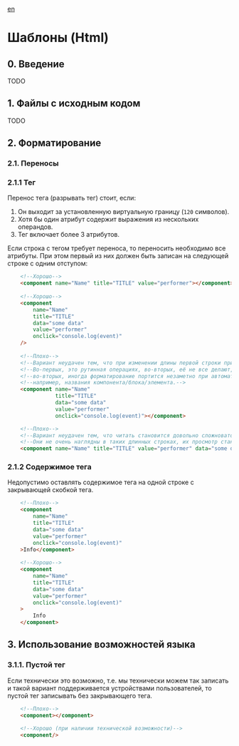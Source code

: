 [en](./README.md)

# Шаблоны (Html)

## 0. Введение

TODO

## 1. Файлы с исходным кодом

TODO

## 2. Форматирование

### 2.1. Переносы

### 2.1.1 Тег

Перенос тега (разрывать тег) стоит, если:

1. Он выходит за установленную виртуальную границу (`120` символов).
2. Хотя бы один атрибут содержит выражения из нескольких операндов.
3. Тег включает более 3 атрибутов.

Если строка с тегом требует переноса, то переносить необходимо все атрибуты. При этом первый из них должен быть записан
на следующей строке с одним отступом:

```html
    <!--Хорошо-->
    <component name="Name" title="TITLE" value="performer"></component>
    
    <!--Хорошо-->
    <component
        name="Name"
        title="TITLE"
        data="some data"
        value="performer"
        onclick="console.log(event)"
    />
    
    <!--Плохо-->
    <!--Вариант неудачен тем, что при изменении длины первой строки приходится исправлять отступы для всех других строк.-->
    <!--Во-первых, это рутинная операциях, во-вторых, её не все делают, -->
    <!--во-вторых, иногда форматирование портится незаметно при автоматизированной замене, -->
    <!--например, названия компонента/блока/элемента.-->
    <component name="Name"
               title="TITLE"
               data="some data"
               value="performer"
               onclick="console.log(event)"></component>

    <!--Плохо-->
    <!--Вариант неудачен тем, что читать становится довольно сложновато. Наибольшие проблемы появляются при ревью изменений. -->
    <!--Они не очень наглядны в таких длинных строках, их просмотр становится более трудоёмким.-->
    <component name="Name" title="TITLE" value="performer" data="some data" type="text" mode="primary" onclick="console.log(event)" onfocus="onfocus()" onmouseleave="onmouseleave"></component>
```

### 2.1.2 Содержимое тега

Недопустимо оставлять содержимое тега на одной строке с закрывающей скобкой тега.

```html
    <!--Плохо-->
    <component
        name="Name"
        title="TITLE"
        data="some data"
        value="performer"
        onclick="console.log(event)"
    >Info</component>
    
    <!--Хорошо-->
    <component
        name="Name"
        title="TITLE"
        data="some data"
        value="performer"
        onclick="console.log(event)"
    >
        Info
    </component>
```

## 3. Использование возможностей языка

### 3.1.1. Пустой тег

Если технически это возможно, т.е. мы технически можем так записать и такой вариант поддерживается
устройствами пользователей, то пустой тег записывать без закрывающего тега.

```html
    <!--Плохо-->
    <component></component>
    
    <!--Хорошо (при наличии технической возможности)-->
    <component/>
```
